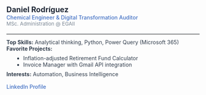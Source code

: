 
  <div>
    <h2 style="margin:0;font-size:1.4em;color:#212a38;">Daniel Rodríguez</h2>
    <div style="color:#4371c4;font-weight:500;font-size:1em;">Chemical Engineer & Digital Transformation Auditor</div>
    <div style="font-size:0.94em;color:#7b8794;">MSc. Administration @ EGAII</div>
  </div>
  </div>
  <hr style="margin:18px 0 12px 0;border:0;border-top:1px solid #e2e8f0;">
  <div style="font-size:1em;color:#323e4d;">
    <strong>Top Skills:</strong> Analytical thinking, Python, Power Query (Microsoft 365)
    <br>
    <strong>Favorite Projects:</strong>
    <ul style="margin:8px 0 8px 20px;">
      <li>Inflation-adjusted Retirement Fund Calculator</li>
      <li>Invoice Manager with Gmail API integration</li>
    </ul>
    <strong>Interests:</strong> Automation, Business Intelligence
  </div>
  <div style="margin-top:16px;">
    <a href="https://www.linkedin.com/in/daniel-rdz-rdz/" target="_blank" style="color:#4371c4;font-weight:500;text-decoration:none;">
      LinkedIn Profile
    </a>
  </div>
</div>
